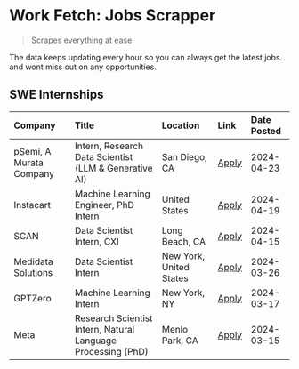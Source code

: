 # Work Fetch: Jobs Scrapper
> Scrapes everything at ease

The data keeps updating every hour so you can always get the latest jobs and wont miss out on any opportunities.

## SWE Internships
<!--START_SECTION:workfetch-->
| Company                 | Title                                                        | Location                | Link                                                                                                                                                                                                                                                                       | Date Posted   |
|:------------------------|:-------------------------------------------------------------|:------------------------|:---------------------------------------------------------------------------------------------------------------------------------------------------------------------------------------------------------------------------------------------------------------------------|:--------------|
| pSemi, A Murata Company | Intern, Research Data Scientist (LLM & Generative AI)        | San Diego, CA           | [Apply](https://www.linkedin.com/jobs/view/intern-research-data-scientist-llm-generative-ai-at-psemi-a-murata-company-3887074168?refId=vT1KibmEBjlLGuW3ZNROYg%3D%3D&trackingId=mnv3tAzE5vzqUhN3xAMwFw%3D%3D&position=5&pageNum=0&trk=public_jobs_jserp-result_search-card) | 2024-04-23    |
| Instacart               | Machine Learning Engineer, PhD Intern                        | United States           | [Apply](https://www.linkedin.com/jobs/view/machine-learning-engineer-phd-intern-at-instacart-3901991739?refId=vT1KibmEBjlLGuW3ZNROYg%3D%3D&trackingId=76jq07Dej1Y%2Be3X1EIZfRw%3D%3D&position=3&pageNum=0&trk=public_jobs_jserp-result_search-card)                        | 2024-04-19    |
| SCAN                    | Data Scientist Intern, CXI                                   | Long Beach, CA          | [Apply](https://www.linkedin.com/jobs/view/data-scientist-intern-cxi-at-scan-3899690492?refId=vT1KibmEBjlLGuW3ZNROYg%3D%3D&trackingId=SliHWfHaksq57nhQ0O1QmA%3D%3D&position=9&pageNum=0&trk=public_jobs_jserp-result_search-card)                                          | 2024-04-15    |
| Medidata Solutions      | Data Scientist Intern                                        | New York, United States | [Apply](https://www.linkedin.com/jobs/view/data-scientist-intern-at-medidata-solutions-3810253704?refId=vT1KibmEBjlLGuW3ZNROYg%3D%3D&trackingId=D%2FRSQDxB2AlFekn7VnDXOQ%3D%3D&position=2&pageNum=0&trk=public_jobs_jserp-result_search-card)                              | 2024-03-26    |
| GPTZero                 | Machine Learning Intern                                      | New York, NY            | [Apply](https://www.linkedin.com/jobs/view/machine-learning-intern-at-gptzero-3860723963?refId=vT1KibmEBjlLGuW3ZNROYg%3D%3D&trackingId=7Mx9YzdpRPDoKxd23rboxw%3D%3D&position=8&pageNum=0&trk=public_jobs_jserp-result_search-card)                                         | 2024-03-17    |
| Meta                    | Research Scientist Intern, Natural Language Processing (PhD) | Menlo Park, CA          | [Apply](https://www.linkedin.com/jobs/view/research-scientist-intern-natural-language-processing-phd-at-meta-3858718375?refId=vT1KibmEBjlLGuW3ZNROYg%3D%3D&trackingId=B09y17zHpYnT73CHpSikTQ%3D%3D&position=10&pageNum=0&trk=public_jobs_jserp-result_search-card)         | 2024-03-15    |
<!--END_SECTION:workfetch-->
